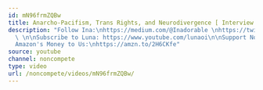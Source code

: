 ```yaml
---
id: mN96frmZQBw
title: Anarcho-Pacifism, Trans Rights, and Neurodivergence [ Interview ]
description: "Follow Ina:\nhttps://medium.com/@Inadorable \nhttps://twitter.com/inadorable1
  \ \n\nSubscribe to Luna: https://www.youtube.com/lunaoi\n\nSupport Non-Compete:\nhttps://www.patreon.com/noncompete\n\nShop:\nhttps://www.non-compete.com/shop/\n\nGive
  Amazon's Money to Us:\nhttps://amzn.to/2H6CKfe"
source: youtube
channel: noncompete
type: video
url: /noncompete/videos/mN96frmZQBw/
---
```

